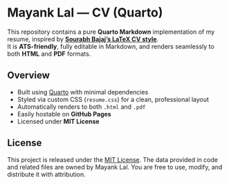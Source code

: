 # Mayank Lal — CV (Quarto)

This repository contains a pure **Quarto Markdown** implementation of my resume, inspired by **[Sourabh Bajaj’s LaTeX CV style](https://github.com/sb2nov/resume/tree/master)**.  
It is **ATS-friendly**, fully editable in Markdown, and renders seamlessly to both **HTML** and **PDF** formats.

## Overview

- Built using [Quarto](https://quarto.org) with minimal dependencies  
- Styled via custom CSS (`resume.css`) for a clean, professional layout  
- Automatically renders to both `.html` and `.pdf`  
- Easily hostable on **GitHub Pages**  
- Licensed under **MIT License**

## License

This project is released under the [MIT License](LICENSE). The data provided in code and related files are owned by Mayank Lal. 
You are free to use, modify, and distribute it with attribution.
